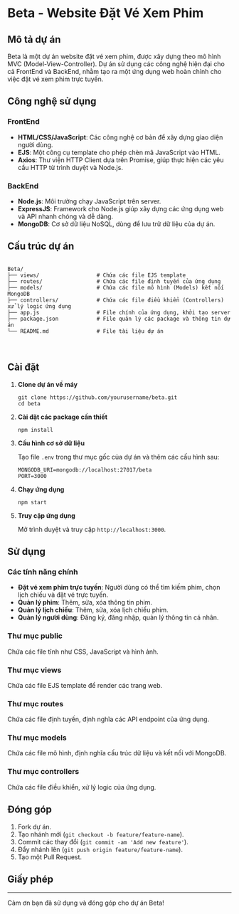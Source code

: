 <h1>Beta - Website Đặt Vé Xem Phim</h1>
    <h2>Mô tả dự án</h2>
    <p>Beta là một dự án website đặt vé xem phim, được xây dựng theo mô hình MVC (Model-View-Controller). Dự án sử dụng các công nghệ hiện đại cho cả FrontEnd và BackEnd, nhằm tạo ra một ứng dụng web hoàn chỉnh cho việc đặt vé xem phim trực tuyến.</p>
    <h2>Công nghệ sử dụng</h2>
    <h3>FrontEnd</h3>
    <ul>
        <li><strong>HTML/CSS/JavaScript</strong>: Các công nghệ cơ bản để xây dựng giao diện người dùng.</li>
        <li><strong>EJS</strong>: Một công cụ template cho phép chèn mã JavaScript vào HTML.</li>
        <li><strong>Axios</strong>: Thư viện HTTP Client dựa trên Promise, giúp thực hiện các yêu cầu HTTP từ trình duyệt và Node.js.</li>
    </ul>
    <h3>BackEnd</h3>
    <ul>
        <li><strong>Node.js</strong>: Môi trường chạy JavaScript trên server.</li>
        <li><strong>ExpressJS</strong>: Framework cho Node.js giúp xây dựng các ứng dụng web và API nhanh chóng và dễ dàng.</li>
        <li><strong>MongoDB</strong>: Cơ sở dữ liệu NoSQL, dùng để lưu trữ dữ liệu của dự án.</li>
    </ul>
    <h2>Cấu trúc dự án</h2>
    <pre>
<code>
Beta/
├── views/                  # Chứa các file EJS template
├── routes/                 # Chứa các file định tuyến của ứng dụng
├── models/                 # Chứa các file mô hình (Models) kết nối MongoDB
├── controllers/            # Chứa các file điều khiển (Controllers) xử lý logic ứng dụng
├── app.js                  # File chính của ứng dụng, khởi tạo server
├── package.json            # File quản lý các package và thông tin dự án
└── README.md               # File tài liệu dự án
</code>
    </pre>
    <h2>Cài đặt</h2>
    <ol>
        <li><strong>Clone dự án về máy</strong>
            <pre><code>git clone https://github.com/yourusername/beta.git
cd beta</code></pre>
        </li>
        <li><strong>Cài đặt các package cần thiết</strong>
            <pre><code>npm install</code></pre>
        </li>
        <li><strong>Cấu hình cơ sở dữ liệu</strong>
            <p>Tạo file <code>.env</code> trong thư mục gốc của dự án và thêm các cấu hình sau:</p>
            <pre><code>MONGODB_URI=mongodb://localhost:27017/beta
PORT=3000</code></pre>
        </li>
        <li><strong>Chạy ứng dụng</strong>
            <pre><code>npm start</code></pre>
        </li>
        <li><strong>Truy cập ứng dụng</strong>
            <p>Mở trình duyệt và truy cập <code>http://localhost:3000</code>.</p>
        </li>
    </ol>
    <h2>Sử dụng</h2>
    <h3>Các tính năng chính</h3>
    <ul>
        <li><strong>Đặt vé xem phim trực tuyến</strong>: Người dùng có thể tìm kiếm phim, chọn lịch chiếu và đặt vé trực tuyến.</li>
        <li><strong>Quản lý phim</strong>: Thêm, sửa, xóa thông tin phim.</li>
        <li><strong>Quản lý lịch chiếu</strong>: Thêm, sửa, xóa lịch chiếu phim.</li>
        <li><strong>Quản lý người dùng</strong>: Đăng ký, đăng nhập, quản lý thông tin cá nhân.</li>
    </ul>
    <h3>Thư mục public</h3>
    <p>Chứa các file tĩnh như CSS, JavaScript và hình ảnh.</p>
    <h3>Thư mục views</h3>
    <p>Chứa các file EJS template để render các trang web.</p>
    <h3>Thư mục routes</h3>
    <p>Chứa các file định tuyến, định nghĩa các API endpoint của ứng dụng.</p>
    <h3>Thư mục models</h3>
    <p>Chứa các file mô hình, định nghĩa cấu trúc dữ liệu và kết nối với MongoDB.</p>
    <h3>Thư mục controllers</h3>
    <p>Chứa các file điều khiển, xử lý logic của ứng dụng.</p>
    <h2>Đóng góp</h2>
    <ol>
        <li>Fork dự án.</li>
        <li>Tạo nhánh mới (<code>git checkout -b feature/feature-name</code>).</li>
        <li>Commit các thay đổi (<code>git commit -am 'Add new feature'</code>).</li>
        <li>Đẩy nhánh lên (<code>git push origin feature/feature-name</code>).</li>
        <li>Tạo một Pull Request.</li>
    </ol>
    <h2>Giấy phép</h2>
    <hr>
    <p>Cảm ơn bạn đã sử dụng và đóng góp cho dự án Beta!</p>
